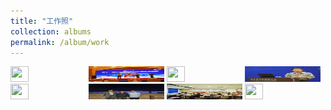 ```yaml
---
title: "工作照"
collection: albums
permalink: /album/work
---
```

<a href="../keli_photo/work/_MG_5742.jpg"><img src="../keli_photo/work/_MG_5742.jpg" height="25" width="24%"></a>
<a href="../keli_photo/work/微信图片_20220323131413.jpg"><img src="../keli_photo/work/微信图片_20220323131413.jpg" height="25" width="24%"></a>
<a href="../keli_photo/work/WeChat Image_20220323141315.jpg"><img src="../keli_photo/work/WeChat Image_20220323141315.jpg" height="25" width="24%"></a>
<a href="../keli_photo/work/韩克利.jpg"><img src="../keli_photo/work/韩克利.jpg" height="25" width="24%"></a>
<a href="../keli_photo/work/IMG_2912.JPG"><img src="../keli_photo/work/IMG_2912.JPG" height="25" width="24%"></a>
<a href="../keli_photo/work/7ba0b3ba9cdccb925b34cb0595cf75c4.temp.jpg"><img src="../keli_photo/work/7ba0b3ba9cdccb925b34cb0595cf75c4.temp.jpg" height="25" width="24%"></a>
<a href="../keli_photo/work/会议现场.jpg"><img src="../keli_photo/work/会议现场.jpg" height="25" width="24%"></a>
<a href="../keli_photo/work/WeChat Image_20220323135013.jpg"><img src="../keli_photo/work/WeChat Image_20220323135013.jpg" height="25" width="24%"></a>
